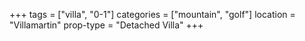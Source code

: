 +++
tags = ["villa", "0-1"]
categories = ["mountain", "golf"]
location =  "Villamartin"
prop-type = "Detached Villa"
+++
